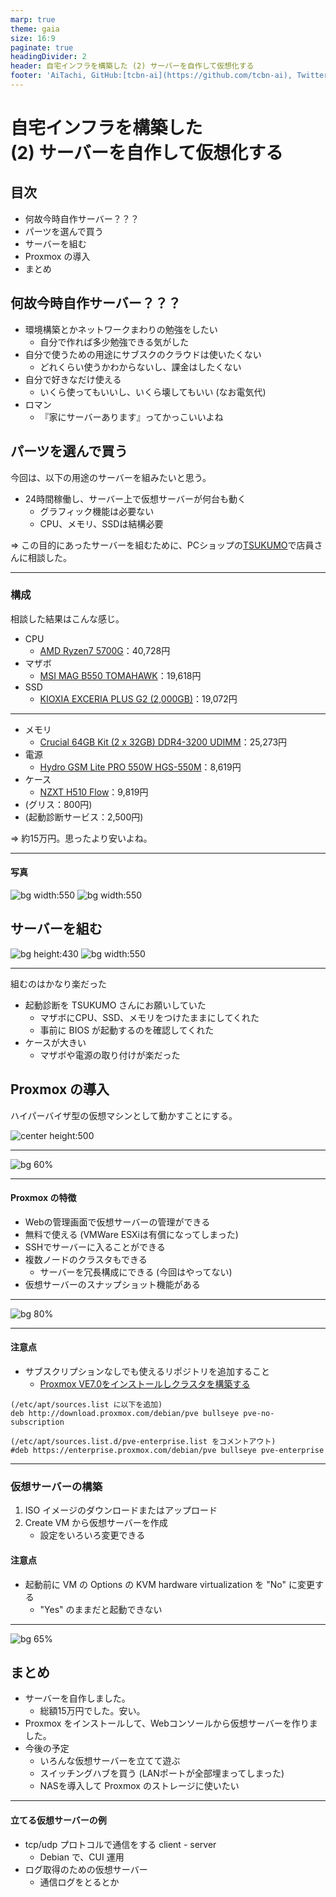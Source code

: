 ```yaml
---
marp: true
theme: gaia
size: 16:9
paginate: true
headingDivider: 2
header: 自宅インフラを構築した (2) サーバーを自作して仮想化する
footer: 'AiTachi, GitHub:[tcbn-ai](https://github.com/tcbn-ai), Twitter: [@tcbn_ai](https://twitter.com/tcbn_ai)'
---
```


<style>
img[alt~="center"] {
  display: block;
  margin: 0 auto;
}
</style>

# 自宅インフラを構築した <br> (2) サーバーを自作して仮想化する

<!--
_class: lead
_pagenate: false
_header: ""
-->

## 目次
- 何故今時自作サーバー？？？
- パーツを選んで買う
- サーバーを組む
- Proxmox の導入
- まとめ

## 何故今時自作サーバー？？？
- 環境構築とかネットワークまわりの勉強をしたい
  - 自分で作れば多少勉強できる気がした
- 自分で使うための用途にサブスクのクラウドは使いたくない
  - どれくらい使うかわからないし、課金はしたくない
- 自分で好きなだけ使える
  - いくら使ってもいいし、いくら壊してもいい (なお電気代)
- ロマン
  - 『家にサーバーあります』ってかっこいいよね

## パーツを選んで買う
今回は、以下の用途のサーバーを組みたいと思う。

- 24時間稼働し、サーバー上で仮想サーバーが何台も動く
  - グラフィック機能は必要ない
  - CPU、メモリ、SSDは結構必要

$\Rightarrow$ この目的にあったサーバーを組むために、PCショップの[TSUKUMO](https://tenpo.tsukumo.co.jp/stores/view/honten)で店員さんに相談した。

---
### 構成
相談した結果はこんな感じ。

- CPU
  - [AMD Ryzen7 5700G](https://www.amd.com/ja/products/apu/amd-ryzen-7-5700g)：40,728円
- マザボ
  - [MSI MAG B550 TOMAHAWK](https://jp.msi.com/Motherboard/MAG-B550-TOMAHAWK)：19,618円
- SSD
  - [KIOXIA EXCERIA PLUS G2 (2,000GB)](https://personal.kioxia.com/ja-jp/ssd/exceria-plus-g2-nvme-ssd.html)：19,072円

---

- メモリ
  - [Crucial 64GB Kit (2 x 32GB) DDR4-3200 UDIMM](https://www.crucial.jp/memory/ddr4/ct2k32g4dfd832a)：25,273円
- 電源
  - [Hydro GSM Lite PRO 550W HGS-550M](https://www.fsplifestyle.com/jp/product/HydroGSMLitePRO550W.html)：8,619円
- ケース
  - [NZXT H510 Flow](https://www.ask-corp.jp/products/nzxt/middle-pccase/h510-flow.html)：9,819円
- (グリス：800円)
- (起動診断サービス：2,500円)

$\Rightarrow$ 約15万円。思ったより安いよね。

---

#### 写真

![bg width:550](../fig/ver2_create_pc/img_2303-fs8.png) ![bg width:550](../fig/ver2_create_pc/img_2305-fs8.png)

## サーバーを組む
![bg height:430](../fig/ver2_create_pc/img_2309-fs8.png) ![bg width:550](../fig/ver2_create_pc/img_2311-fs8.png)

---

組むのはかなり楽だった

- 起動診断を TSUKUMO さんにお願いしていた
  - マザボにCPU、SSD、メモリをつけたままにしてくれた
  - 事前に BIOS が起動するのを確認してくれた
- ケースが大きい
  - マザボや電源の取り付けが楽だった

## Proxmox の導入
ハイパーバイザ型の仮想マシンとして動かすことにする。

![center height:500](../fig/ver2_create_pc/virtual_machine.svg)

---

![bg 60%](../fig/ver2_create_pc/img_2312-fs8.png)

---

#### Proxmox の特徴
- Webの管理画面で仮想サーバーの管理ができる
- 無料で使える (VMWare ESXiは有償になってしまった)
- SSHでサーバーに入ることができる
- 複数ノードのクラスタもできる
  - サーバーを冗長構成にできる (今回はやってない)
- 仮想サーバーのスナップショット機能がある

---

![bg 80%](../fig/ver2_create_pc/proxmox_summary.png)

---
#### 注意点
- サブスクリプションなしでも使えるリポジトリを追加すること
  - [Proxmox VE7.0をインストールしクラスタを構築する](https://qiita.com/yuuri23/items/7d3bc77b441728f8621b)

```
(/etc/apt/sources.list に以下を追加)
deb http://download.proxmox.com/debian/pve bullseye pve-no-subscription
```

```
(/etc/apt/sources.list.d/pve-enterprise.list をコメントアウト)
#deb https://enterprise.proxmox.com/debian/pve bullseye pve-enterprise
```

---
### 仮想サーバーの構築
1. ISO イメージのダウンロードまたはアップロード
2. Create VM から仮想サーバーを作成
   - 設定をいろいろ変更できる

#### 注意点
- 起動前に VM の Options の KVM hardware virtualization を "No" に変更する
  - "Yes" のままだと起動できない

---

![bg 65%](../fig/ver2_create_pc/parrotos_vm.png)

## まとめ
- サーバーを自作しました。
  - 総額15万円でした。安い。
- Proxmox をインストールして、Webコンソールから仮想サーバーを作りました。
- 今後の予定
  - いろんな仮想サーバーを立てて遊ぶ
  - スイッチングハブを買う (LANポートが全部埋まってしまった)
  - NASを導入して Proxmox のストレージに使いたい

---

#### 立てる仮想サーバーの例
- tcp/udp プロトコルで通信をする client - server
  - Debian で、CUI 運用
- ログ取得のための仮想サーバー
  - 通信ログをとるとか